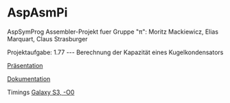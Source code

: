 AspAsmPi
========

AspSymProg Assembler-Projekt fuer Gruppe "&pi;": Moritz Mackiewicz, Elias Marquart, Claus Strasburger

Projektaufgabe: 1.77 --- Berechnung der Kapazität eines Kugelkondensators

[Präsentation](https://docs.google.com/presentation/d/11IB34kHI3xgEe9zkwt7QF_9oDpvaE-RPHbbh9b04_GM/edit?usp=sharing)

[Dokumentation](Dokumentation/Ausarbeitung.tex)

Timings [Galaxy S3, -O0](galaxys3O0.txt)
